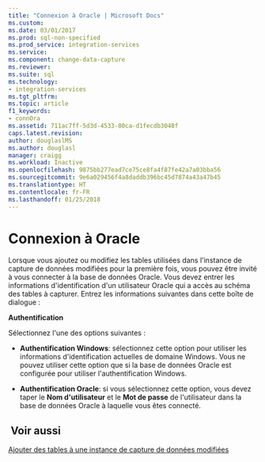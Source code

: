 ```yaml
---
title: "Connexion à Oracle | Microsoft Docs"
ms.custom: 
ms.date: 03/01/2017
ms.prod: sql-non-specified
ms.prod_service: integration-services
ms.service: 
ms.component: change-data-capture
ms.reviewer: 
ms.suite: sql
ms.technology:
- integration-services
ms.tgt_pltfrm: 
ms.topic: article
f1_keywords:
- connOra
ms.assetid: 711ac7ff-5d3d-4533-80ca-d1fecdb3048f
caps.latest.revision: 
author: douglaslMS
ms.author: douglasl
manager: craigg
ms.workload: Inactive
ms.openlocfilehash: 9875bb277ead7ce75ce8fa4f87fe42a7a03bba56
ms.sourcegitcommit: 9e6a029456f4a8daddb396bc45d7874a43a47b45
ms.translationtype: HT
ms.contentlocale: fr-FR
ms.lasthandoff: 01/25/2018
---
```

# <a name="connect-to-oracle"></a>Connexion à Oracle
  Lorsque vous ajoutez ou modifiez les tables utilisées dans l'instance de capture de données modifiées pour la première fois, vous pouvez être invité à vous connecter à la base de données Oracle. Vous devez entrer les informations d'identification d'un utilisateur Oracle qui a accès au schéma des tables à capturer. Entrez les informations suivantes dans cette boîte de dialogue :  
  
 **Authentification**  
  
 Sélectionnez l'une des options suivantes :  
  
-   **Authentification Windows**: sélectionnez cette option pour utiliser les informations d'identification actuelles de domaine Windows. Vous ne pouvez utiliser cette option que si la base de données Oracle est configurée pour utiliser l'authentification Windows.  
  
-   **Authentification Oracle**: si vous sélectionnez cette option, vous devez taper le **Nom d'utilisateur** et le **Mot de passe** de l'utilisateur dans la base de données Oracle à laquelle vous êtes connecté.  
  
## <a name="see-also"></a> Voir aussi  
 [Ajouter des tables à une instance de capture de données modifiées](../../integration-services/change-data-capture/add-tables-to-a-cdc-instance.md)  
  
  
